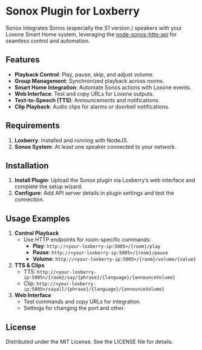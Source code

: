 # Sonox Plugin for Loxberry

Sonox integrates Sonos (especially the S1 version.) speakers with your Loxone Smart Home system, leveraging the [node-sonos-http-api](https://github.com/jishi/node-sonos-http-api) for seamless control and automation.


## Features
- **Playback Control**: Play, pause, skip, and adjust volume.
- **Group Management**: Synchronized playback across rooms.
- **Smart Home Integration**: Automate Sonos actions with Loxone events.
- **Web Interface**: Test and copy URLs for Loxone outputs.
- **Text-to-Speech (TTS)**: Announcements and notifications.
- **Clip Playback**: Audio clips for alarms or doorbell notifications.

## Requirements
1. **Loxberry**: Installed and running with NodeJS.
2. **Sonos System**: At least one speaker connected to your network.

## Installation
1. **Install Plugin**: Upload the Sonox plugin via Loxberry’s web interface and complete the setup wizard.
2. **Configure**: Add API server details in plugin settings and test the connection.

## Usage Examples
1. **Control Playback**
    - Use HTTP endpoints for room-specific commands:
        - **Play**: `http://<your-loxberry-ip:5005>/{room}/play`
        - **Pause**: `http://<your-loxberry-ip:5005>/{room}/pause`
        - **Volume**: `http://<your-loxberry-ip:5005>/{room}/volume/{value}`
2. **TTS & Clips**
    - TTS: `http://<your-loxberry-ip:5005>/{room}/say/{phrase}/{language}/{announceVolume}`
    - Clip: `http://<your-loxberry-ip:5005>/sayall/{phrase}/{language}/{announceVolume}`
3. **Web Interface**
    - Test commands and copy URLs for integration.
    - Settings for changing the port and other.

## License
Distributed under the MIT License. See the LICENSE file for details.

